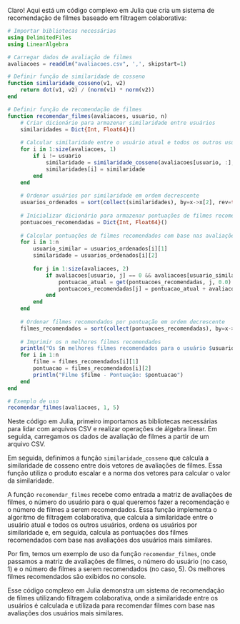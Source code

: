 Claro! Aqui está um código complexo em Julia que cria um sistema de recomendação de filmes baseado em filtragem colaborativa:

```julia
# Importar bibliotecas necessárias
using DelimitedFiles
using LinearAlgebra

# Carregar dados de avaliação de filmes
avaliacoes = readdlm("avaliacoes.csv", ',', skipstart=1)

# Definir função de similaridade de cosseno
function similaridade_cosseno(v1, v2)
    return dot(v1, v2) / (norm(v1) * norm(v2))
end

# Definir função de recomendação de filmes
function recomendar_filmes(avaliacoes, usuario, n)
    # Criar dicionário para armazenar similaridade entre usuários
    similaridades = Dict{Int, Float64}()
    
    # Calcular similaridade entre o usuário atual e todos os outros usuários
    for i in 1:size(avaliacoes, 1)
        if i != usuario
            similaridade = similaridade_cosseno(avaliacoes[usuario, :], avaliacoes[i, :])
            similaridades[i] = similaridade
        end
    end
    
    # Ordenar usuários por similaridade em ordem decrescente
    usuarios_ordenados = sort(collect(similaridades), by=x->x[2], rev=true)
    
    # Inicializar dicionário para armazenar pontuações de filmes recomendados
    pontuacoes_recomendadas = Dict{Int, Float64}()
    
    # Calcular pontuações de filmes recomendados com base nas avaliações dos usuários mais similares
    for i in 1:n
        usuario_similar = usuarios_ordenados[i][1]
        similaridade = usuarios_ordenados[i][2]
        
        for j in 1:size(avaliacoes, 2)
            if avaliacoes[usuario, j] == 0 && avaliacoes[usuario_similar, j] > 0
                pontuacao_atual = get(pontuacoes_recomendadas, j, 0.0)
                pontuacoes_recomendadas[j] = pontuacao_atual + avaliacoes[usuario_similar, j] * similaridade
            end
        end
    end
    
    # Ordenar filmes recomendados por pontuação em ordem decrescente
    filmes_recomendados = sort(collect(pontuacoes_recomendadas), by=x->x[2], rev=true)
    
    # Imprimir os n melhores filmes recomendados
    println("Os $n melhores filmes recomendados para o usuário $usuario são:")
    for i in 1:n
        filme = filmes_recomendados[i][1]
        pontuacao = filmes_recomendados[i][2]
        println("Filme $filme - Pontuação: $pontuacao")
    end
end

# Exemplo de uso
recomendar_filmes(avaliacoes, 1, 5)
```

Neste código em Julia, primeiro importamos as bibliotecas necessárias para lidar com arquivos CSV e realizar operações de álgebra linear. Em seguida, carregamos os dados de avaliação de filmes a partir de um arquivo CSV.

Em seguida, definimos a função `similaridade_cosseno` que calcula a similaridade de cosseno entre dois vetores de avaliações de filmes. Essa função utiliza o produto escalar e a norma dos vetores para calcular o valor da similaridade.

A função `recomendar_filmes` recebe como entrada a matriz de avaliações de filmes, o número do usuário para o qual queremos fazer a recomendação e o número de filmes a serem recomendados. Essa função implementa o algoritmo de filtragem colaborativa, que calcula a similaridade entre o usuário atual e todos os outros usuários, ordena os usuários por similaridade e, em seguida, calcula as pontuações dos filmes recomendados com base nas avaliações dos usuários mais similares.

Por fim, temos um exemplo de uso da função `recomendar_filmes`, onde passamos a matriz de avaliações de filmes, o número do usuário (no caso, 1) e o número de filmes a serem recomendados (no caso, 5). Os melhores filmes recomendados são exibidos no console.

Esse código complexo em Julia demonstra um sistema de recomendação de filmes utilizando filtragem colaborativa, onde a similaridade entre os usuários é calculada e utilizada para recomendar filmes com base nas avaliações dos usuários mais similares.